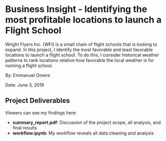# Business Insight - Identifying the most profitable locations to launch a Flight School
Wright Flyers Inc. (WFI) is a small chain of flight schools that is looking to expand. In this project, I identify the most favorable and least favorable locations to launch a flight school. To do this, I consider historical weather patterns to rank locations relative how favorable the local weather is for running a flight school.

By: Emmanuel Omere

Date: June 3, 2019

## Project Deliverables
Viewers can see my findings here:

- **summary_report.pdf**: Discussion of the project scope, all analysis, and final results
- **workflow.ipynb**: My workflow reveals all data cleaning and analysis
